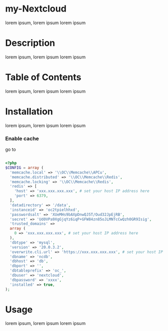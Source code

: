 # my-Nextcloud
lorem ipsum, lorem ipsum
lorem ipsum

# Description
lorem ipsum, lorem ipsum
lorem ipsum

# Table of Contents
lorem ipsum, lorem ipsum
lorem ipsum

# Installation
lorem ipsum, lorem ipsum
lorem ipsum

### Enable cache
go to

```php

<?php
$CONFIG = array (
  'memcache.local' => '\\OC\\Memcache\\APCu',
  'memcache.distributed' => '\\OC\\Memcache\\Redis',
  'memcache.locking' => '\\OC\\Memcache\\Redis',
  'redis' => [
    'host' => 'xxx.xxx.xxx.xxx', # set your host IP address here
    'port' => 6379,
  ],
  'datadirectory' => '/data',
  'instanceid' => 'oc2tpielhhxd',
  'passwordsalt' => 'XUeMHs9bAXpDnwQJ5T/Oud32JpEjRB',
  'secret' => 'Ud0VPa9XgGjqYz6iqP+GFW84zn85oJLMNTcCwQzh0GR9Isig',
  'trusted_domains' => 
  array (
    0 => 'xxx.xxx.xxx.xxx', # set your host IP address here
  ),
  'dbtype' => 'mysql',
  'version' => '20.0.3.2',
  'overwrite.cli.url' => 'https://xxx.xxx.xxx.xxx', # set your host IP address here
  'dbname' => 'ncdb',
  'dbhost' => 'db',
  'dbport' => '',
  'dbtableprefix' => 'oc_',
  'dbuser' => 'nextcloud',
  'dbpassword' => 'xxxx',
  'installed' => true,
);

```

# Usage
lorem ipsum, lorem ipsum
lorem ipsum
